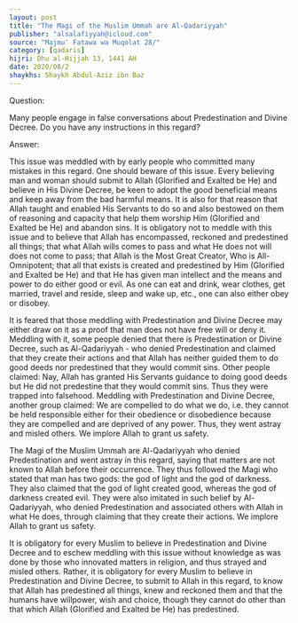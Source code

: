 ```yaml
---
layout: post
title: "The Magi of the Muslim Ummah are Al-Qadariyyah"
publisher: "alsalafiyyah@icloud.com"
source: "Majmu' Fatawa wa Muqolat 28/"
category: [qadaris]
hijri: Dhu al-Hijjah 13, 1441 AH
date: 2020/08/2
shaykhs: Shaykh Abdul-Aziz ibn Baz
---
```


Question: 

Many people engage in false conversations about Predestination and Divine Decree. Do you have any instructions in this regard? 

Answer: 

This issue was meddled with by early people who committed many mistakes in this regard. One should beware of this issue. Every believing man and woman should submit to Allah (Glorified and Exalted be He) and believe in His Divine Decree, be keen to adopt the good beneficial means and keep away from the bad harmful means. It is also for that reason that Allah taught and enabled His Servants to do so and also bestowed on them of reasoning and capacity that help them worship Him (Glorified and Exalted be He) and abandon sins. It is obligatory not to meddle with this issue and to believe that Allah has encompassed, reckoned and predestined all things; that what Allah wills comes to pass and what He does not will does not come to pass; that Allah is the Most Great Creator, Who is All-Omnipotent; that all that exists is created and predestined by Him (Glorified and Exalted be He) and that He has given man intellect and the means and power to do either good or evil. As one can eat and drink, wear clothes, get married, travel and reside, sleep and wake up, etc., one can also either obey or disobey.

It is feared that those meddling with Predestination and Divine Decree may either draw on it as a proof that man does not have free will or deny it. Meddling with it, some people denied that there is Predestination or Divine Decree, such as Al-Qadariyyah - who denied Predestination and claimed that they create their actions and that Allah has neither guided them to do good deeds nor predestined that they would commit sins. Other people claimed: Nay, Allah has granted His Servants guidance to doing good deeds but He did not predestine that they would commit sins. Thus they were trapped into falsehood. Meddling with Predestination and Divine Decree, another group claimed: We are compelled to do what we do, i.e. they cannot be held responsible either for their obedience or disobedience because they are compelled and are deprived of any power. Thus, they went astray and misled others. We implore Allah to grant us safety.

The Magi of the Muslim Ummah are Al-Qadariyyah who denied Predestination and went astray in this regard, saying that matters are not known to Allah before their occurrence. They thus followed the Magi who stated that man has two gods: the god of light and the god of darkness. They also claimed that the god of light created good, whereas the god of darkness created evil. They were also imitated in such belief by Al-Qadariyyah, who denied Predestination and associated others with Allah in what He does, through claiming that they create their actions. We implore Allah to grant us safety.

It is obligatory for every Muslim to believe in Predestination and Divine Decree and to eschew meddling with this issue without knowledge as was done by those who innovated matters in religion, and thus strayed and misled others. Rather, it is obligatory for every Muslim to believe in Predestination and Divine Decree, to submit to Allah in this regard, to know that Allah has predestined all things, knew and reckoned them and that the humans have willpower, wish and choice, though they cannot do other than that which Allah (Glorified and Exalted be He) has predestined.
